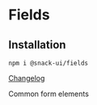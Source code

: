 # Fields

## Installation
`npm i @snack-ui/fields`

[Changelog](./CHANGELOG.md)

Common form elements
